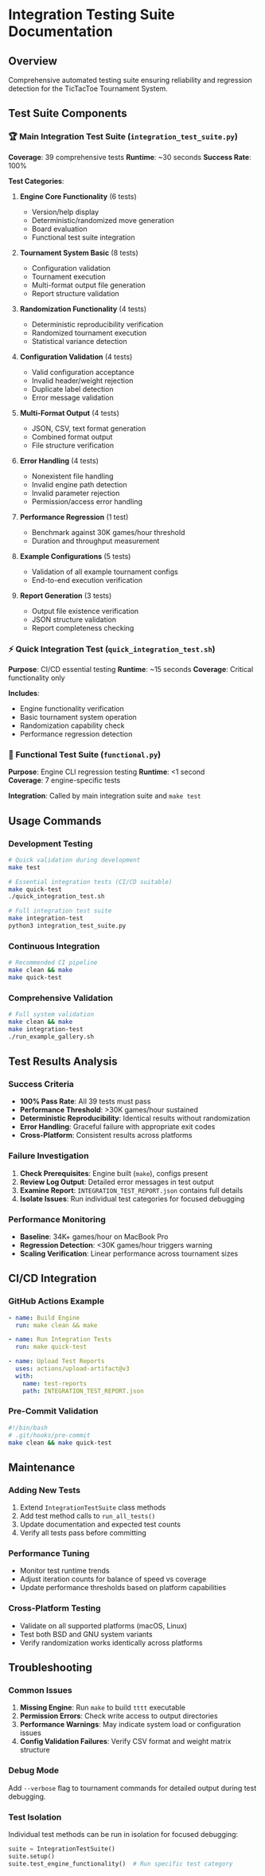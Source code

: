 # Integration Testing Suite Documentation

## Overview

Comprehensive automated testing suite ensuring reliability and regression detection for the TicTacToe Tournament System.

## Test Suite Components

### 🏆 Main Integration Test Suite (`integration_test_suite.py`)

**Coverage**: 39 comprehensive tests
**Runtime**: ~30 seconds
**Success Rate**: 100%

**Test Categories**:

1. **Engine Core Functionality** (6 tests)
   - Version/help display
   - Deterministic/randomized move generation  
   - Board evaluation
   - Functional test suite integration

2. **Tournament System Basic** (8 tests)
   - Configuration validation
   - Tournament execution 
   - Multi-format output file generation
   - Report structure validation

3. **Randomization Functionality** (4 tests)
   - Deterministic reproducibility verification
   - Randomized tournament execution
   - Statistical variance detection

4. **Configuration Validation** (4 tests)
   - Valid configuration acceptance
   - Invalid header/weight rejection
   - Duplicate label detection
   - Error message validation

5. **Multi-Format Output** (4 tests)
   - JSON, CSV, text format generation
   - Combined format output
   - File structure verification

6. **Error Handling** (4 tests)
   - Nonexistent file handling
   - Invalid engine path detection
   - Invalid parameter rejection
   - Permission/access error handling

7. **Performance Regression** (1 test)
   - Benchmark against 30K games/hour threshold
   - Duration and throughput measurement

8. **Example Configurations** (5 tests)
   - Validation of all example tournament configs
   - End-to-end execution verification

9. **Report Generation** (3 tests)
   - Output file existence verification
   - JSON structure validation
   - Report completeness checking

### ⚡ Quick Integration Test (`quick_integration_test.sh`)

**Purpose**: CI/CD essential testing
**Runtime**: ~15 seconds
**Coverage**: Critical functionality only

**Includes**:
- Engine functionality verification
- Basic tournament system operation
- Randomization capability check
- Performance regression detection

### 🧪 Functional Test Suite (`functional.py`)

**Purpose**: Engine CLI regression testing
**Runtime**: <1 second  
**Coverage**: 7 engine-specific tests

**Integration**: Called by main integration suite and `make test`

## Usage Commands

### Development Testing
```bash
# Quick validation during development
make test

# Essential integration tests (CI/CD suitable)
make quick-test
./quick_integration_test.sh

# Full integration test suite
make integration-test
python3 integration_test_suite.py
```

### Continuous Integration
```bash
# Recommended CI pipeline
make clean && make
make quick-test
```

### Comprehensive Validation
```bash
# Full system validation
make clean && make
make integration-test
./run_example_gallery.sh
```

## Test Results Analysis

### Success Criteria
- **100% Pass Rate**: All 39 tests must pass
- **Performance Threshold**: >30K games/hour sustained
- **Deterministic Reproducibility**: Identical results without randomization
- **Error Handling**: Graceful failure with appropriate exit codes
- **Cross-Platform**: Consistent results across platforms

### Failure Investigation
1. **Check Prerequisites**: Engine built (`make`), configs present
2. **Review Log Output**: Detailed error messages in test output
3. **Examine Report**: `INTEGRATION_TEST_REPORT.json` contains full details
4. **Isolate Issues**: Run individual test categories for focused debugging

### Performance Monitoring
- **Baseline**: 34K+ games/hour on MacBook Pro
- **Regression Detection**: <30K games/hour triggers warning
- **Scaling Verification**: Linear performance across tournament sizes

## CI/CD Integration

### GitHub Actions Example
```yaml
- name: Build Engine
  run: make clean && make

- name: Run Integration Tests
  run: make quick-test

- name: Upload Test Reports
  uses: actions/upload-artifact@v3
  with:
    name: test-reports
    path: INTEGRATION_TEST_REPORT.json
```

### Pre-Commit Validation
```bash
#!/bin/bash
# .git/hooks/pre-commit
make clean && make quick-test
```

## Maintenance

### Adding New Tests
1. Extend `IntegrationTestSuite` class methods
2. Add test method calls to `run_all_tests()`
3. Update documentation and expected test counts
4. Verify all tests pass before committing

### Performance Tuning
- Monitor test runtime trends
- Adjust iteration counts for balance of speed vs coverage
- Update performance thresholds based on platform capabilities

### Cross-Platform Testing
- Validate on all supported platforms (macOS, Linux)
- Test both BSD and GNU system variants
- Verify randomization works identically across platforms

## Troubleshooting

### Common Issues
1. **Missing Engine**: Run `make` to build `tttt` executable
2. **Permission Errors**: Check write access to output directories
3. **Performance Warnings**: May indicate system load or configuration issues
4. **Config Validation Failures**: Verify CSV format and weight matrix structure

### Debug Mode
Add `--verbose` flag to tournament commands for detailed output during test debugging.

### Test Isolation
Individual test methods can be run in isolation for focused debugging:
```python
suite = IntegrationTestSuite()
suite.setup()
suite.test_engine_functionality()  # Run specific test category
```